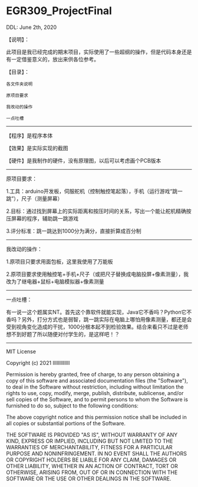 # EGR309_ProjectFinal
DDL: June 2th, 2020

【说明】：

此项目是我已经完成的期末项目，实际使用了一些超纲的操作，但是代码本身还是有一定借鉴意义的，放出来供各位参考。

【目录】：

    各文件夹说明

    原项目要求

    我改动的操作

    一点吐槽

------------------------------------------------------------------------------------------------------------------------------------------------------------------------------

【程序】是程序本体

【效果】是实际实现的截图

【硬件】是我制作的硬件，没有原理图，以后可以考虑画个PCB版本

------------------------------------------------------------------------------------------------------------------------------------------------------------------------------

原项目要求：

1.工具：arduino开发板，伺服舵机（控制触控笔起落），手机（运行游戏“跳一跳”），尺子（测量屏幕）

2.目标：通过找到屏幕上的实际距离和按压时间的关系，写出一个能让舵机精确按压屏幕的程序，辅助跳一跳游戏

3.评分标准：跳一跳达到1000分为满分，直接折算成百分制

------------------------------------------------------------------------------------------------------------------------------------------------------------------------------

我改动的操作：

1.原项目只要求用面包板，这里我使用了万能板

2.原项目要求使用触控笔+手机+尺子（或把尺子替换成电脑投屏+像素测量），我改为了继电器+鼠标+电脑模拟器+像素测量

------------------------------------------------------------------------------------------------------------------------------------------------------------------------------

一点吐槽：

有一说一这个题属实NT。首先这个靠软件就能实现，Java它不香吗？Python它不香吗？另外，打分方式也是弱智，跳一跳实际在电脑上哪怕用像素测量，都还是会受到视角变化造成的干扰，1000分根本起不到检验效果。结合来看只不过是老师想不到好题了所以随便对付学生的，是这样吧！？

----------------------------------------------------------------------------------------------------------------------------------------------------------------------------

MIT License

Copyright (c) 2021 IlllIlIlIIlIl

Permission is hereby granted, free of charge, to any person obtaining a copy
of this software and associated documentation files (the "Software"), to deal
in the Software without restriction, including without limitation the rights
to use, copy, modify, merge, publish, distribute, sublicense, and/or sell
copies of the Software, and to permit persons to whom the Software is
furnished to do so, subject to the following conditions:

The above copyright notice and this permission notice shall be included in all
copies or substantial portions of the Software.

THE SOFTWARE IS PROVIDED "AS IS", WITHOUT WARRANTY OF ANY KIND, EXPRESS OR
IMPLIED, INCLUDING BUT NOT LIMITED TO THE WARRANTIES OF MERCHANTABILITY,
FITNESS FOR A PARTICULAR PURPOSE AND NONINFRINGEMENT. IN NO EVENT SHALL THE
AUTHORS OR COPYRIGHT HOLDERS BE LIABLE FOR ANY CLAIM, DAMAGES OR OTHER
LIABILITY, WHETHER IN AN ACTION OF CONTRACT, TORT OR OTHERWISE, ARISING FROM,
OUT OF OR IN CONNECTION WITH THE SOFTWARE OR THE USE OR OTHER DEALINGS IN THE
SOFTWARE.

